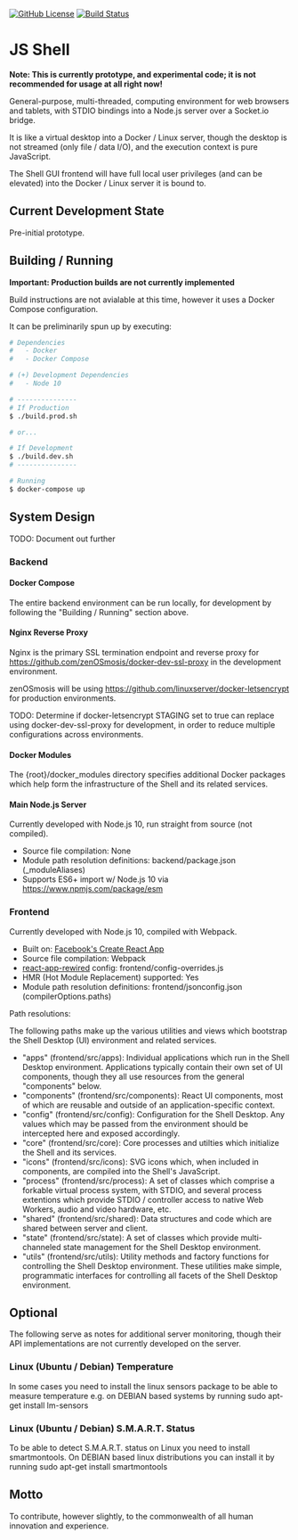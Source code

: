 [![GitHub License](https://img.shields.io/github/license/zenosmosis/js-shell)](https://raw.githubusercontent.com/zenOSmosis/js-shell/master/LICENSE.txt)
[![Build Status](https://travis-ci.com/zenOSmosis/js-shell.svg?branch=master)](https://travis-ci.com/zenOSmosis/js-shell)

# JS Shell

**Note: This is currently prototype, and experimental code; it is not recommended for usage at all right now!**


General-purpose, multi-threaded, computing environment for web browsers and tablets, with STDIO bindings into a Node.js server over a Socket.io bridge.

It is like a virtual desktop into a Docker / Linux server, though the desktop is not streamed (only file / data I/O), and the execution context is pure JavaScript.

The Shell GUI frontend will have full local user privileges (and can be elevated) into the Docker / Linux server it is bound to.

## Current Development State

Pre-initial prototype.

## Building / Running

**Important: Production builds are not currently implemented**

Build instructions are not avialable at this time, however it uses a Docker Compose configuration.

It can be preliminarily spun up by executing:

```bash
# Dependencies
#   - Docker
#   - Docker Compose

# (+) Development Dependencies
#   - Node 10

# ---------------
# If Production
$ ./build.prod.sh

# or...

# If Development
$ ./build.dev.sh
# ---------------

# Running
$ docker-compose up
```

## System Design

TODO: Document out further

### Backend

#### Docker Compose

The entire backend environment can be run locally, for development by following the "Building / Running" section above.

#### Nginx Reverse Proxy

Nginx is the primary SSL termination endpoint and reverse proxy for https://github.com/zenOSmosis/docker-dev-ssl-proxy in the development environment.

zenOSmosis will be using https://github.com/linuxserver/docker-letsencrypt for production environments.

TODO: Determine if docker-letsencrypt STAGING set to true can replace using docker-dev-ssl-proxy for development, in order to reduce multiple configurations across environments.

#### Docker Modules

The {root}/docker_modules directory specifies additional Docker packages which help form the infrastructure of the Shell and its related services.

#### Main Node.js Server

Currently developed with Node.js 10, run straight from source (not compiled).

- Source file compilation: None
- Module path resolution definitions: backend/package.json (_moduleAliases)
- Supports ES6+ import w/ Node.js 10 via https://www.npmjs.com/package/esm

### Frontend

Currently developed with Node.js 10, compiled with Webpack.

- Built on: [Facebook's Create React App](https://github.com/facebook/create-react-app)
- Source file compilation: Webpack
- [react-app-rewired](https://github.com/timarney/react-app-rewired) config: frontend/config-overrides.js
- HMR (Hot Module Replacement) supported: Yes
- Module path resolution definitions: frontend/jsonconfig.json (compilerOptions.paths)

Path resolutions:

The following paths make up the various utilities and views which bootstrap the Shell Desktop (UI) environment and related services.

- "apps" (frontend/src/apps): Individual applications which run in the Shell Desktop environment.  Applications typically contain their own set of UI components, though they all use resources from the general "components" below.
- "components" (frontend/src/components): React UI components, most of which are reusable and outside of an application-specific context.
- "config" (frontend/src/config): Configuration for the Shell Desktop.  Any values which may be passed from the environment should be intercepted here and exposed accordingly.
- "core" (frontend/src/core): Core processes and utilties which initialize the Shell and its services.
- "icons" (frontend/src/icons): SVG icons which, when included in components, are compiled into the Shell's JavaScript.
- "process" (frontend/src/process): A set of classes which comprise a forkable virtual process system, with STDIO, and several process extentions which provide STDIO / controller access to native Web Workers, audio and video hardware, etc.
- "shared" (frontend/src/shared): Data structures and code which are shared between server and client.
- "state" (frontend/src/state): A set of classes which provide multi-channeled state management for the Shell Desktop environment.
- "utils" (frontend/src/utils): Utility methods and factory functions for controlling the Shell Desktop environment.  These utilities make simple, programmatic interfaces for controlling all facets of the Shell Desktop environment.

## Optional
The following serve as notes for additional server monitoring, though their API implementations are not currently developed on the server.

### Linux (Ubuntu / Debian) Temperature
In some cases you need to install the linux sensors package to be able to measure temperature e.g. on DEBIAN based systems by running sudo apt-get install lm-sensors

### Linux (Ubuntu / Debian) S.M.A.R.T. Status
To be able to detect S.M.A.R.T. status on Linux you need to install smartmontools. On DEBIAN based linux distributions you can install it by running sudo apt-get install smartmontools

## Motto

To contribute, however slightly, to the commonwealth of all human innovation and experience.
